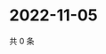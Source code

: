 # 2022-11-05

共 0 条

<!-- BEGIN WEIBO -->
<!-- 最后更新时间 Sat Nov 05 2022 17:15:51 GMT+0800 (China Standard Time) -->

<!-- END WEIBO -->
